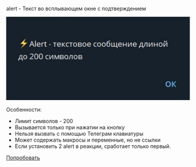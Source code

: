 
alert - Текст во всплывающем окне с подтверждением

![](./1.png)

Особенности:
* Лимит символов - 200
* Вызывается только при нажатии на кнопку
* Нельзя вызвать с помощью Телеграм клавиатуры
* Может содержать макросы и переменные, но не ссылки
* Если установить 2 alert в реакции, сработает только первый.

[Попробовать](https://t.me/QNextSupportBot?start=cmd_MDFNTjJ8SUk3NHxDTWJ1bQ)

